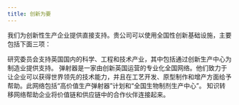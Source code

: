 ```yaml
---
title: 创新为要
---
```


我们为创新性生产企业提供直接支持。贵公司可以使用全国性创新基础设施，主要包括下面三项：

研究委员会支持英国国内的科学、工程和技术产业，其中包括通过创新生产中心为制造业提供支持。
弹射器是一家由创新英国运营的专业化全国网络。他们致力于让企业可以获得世界领先的技术能力，并且在工艺开发、原型制作和增产方面给予帮助。此网络包括“高价值生产弹射器”计划和“全国生物制剂生产中心”。
知识转移网络帮助企业将价值链和供应链中的合作伙伴连接起来。
